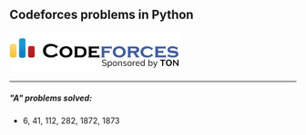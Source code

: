 ## Codeforces problems in Python

<img src="img/splash.png" style="width:300px">

___  

##### "A" problems solved:   
- 6, 41, 112, 282, 1872, 1873  
